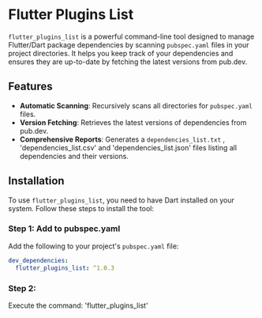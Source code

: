 # Flutter Plugins List

`flutter_plugins_list` is a powerful command-line tool designed to manage Flutter/Dart package dependencies by scanning `pubspec.yaml` 
files in your project directories. It helps you keep track of your dependencies and ensures they are up-to-date by fetching the latest versions from pub.dev.

## Features

- **Automatic Scanning**: Recursively scans all directories for `pubspec.yaml` files.
- **Version Fetching**: Retrieves the latest versions of dependencies from pub.dev.
- **Comprehensive Reports**: Generates a `dependencies_list.txt` , 'dependencies_list.csv' and 'dependencies_list.json' files listing all dependencies and their versions.

## Installation

To use `flutter_plugins_list`, you need to have Dart installed on your system. Follow these steps to install the tool:

### Step 1: Add to pubspec.yaml

Add the following to your project's `pubspec.yaml` file:

```yaml
dev_dependencies:
  flutter_plugins_list: ^1.0.3
```

### Step 2: 

Execute the command: 'flutter_plugins_list'